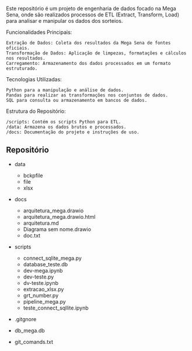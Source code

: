 Este repositório é um projeto de engenharia de dados focado na Mega Sena, onde são realizados processos de ETL (Extract, Transform, Load) para analisar e manipular os dados dos sorteios.

Funcionalidades Principais:

    Extração de Dados: Coleta dos resultados da Mega Sena de fontes oficiais.
    Transformação de Dados: Aplicação de limpezas, formatações e cálculos nos resultados.
    Carregamento: Armazenamento dos dados processados em um formato estruturado.

Tecnologias Utilizadas:

    Python para a manipulação e análise de dados.
    Pandas para realizar as transformações nos conjuntos de dados.
    SQL para consulta ou armazenamento em bancos de dados.

Estrutura do Repositório:

    /scripts: Contém os scripts Python para ETL.
    /data: Armazena os dados brutos e processados.
    /docs: Documentação do projeto e instruções de uso.

## Repositório

 - data
   - bckpfile
   - file
    - xlsx

 - docs
    - arquitetura_mega.drawio
    - arquitetura_mega.drawio.html
    - arquitetura.md
    - Diagrama sem nome.drawio
    - doc.txt

 - scripts
    - connect_sqlite_mega.py
    - database_teste.db
    - dev-mega.ipynb
    - dev-teste.py
    - dv-teste.ipynb
    - extracao_xlsx.py
    - grt_number.py
    - pipeline_mega.py
    - teste_connect_sqllite.ipynb

 - .gitgnore
 - db_mega.db
 - git_comands.txt
